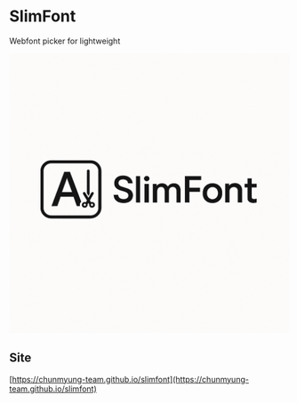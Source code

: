 # SlimFont

Webfont picker for lightweight

![logo](./public/logo.png)


## Site

[https://chunmyung-team.github.io/slimfont](https://chunmyung-team.github.io/slimfont)